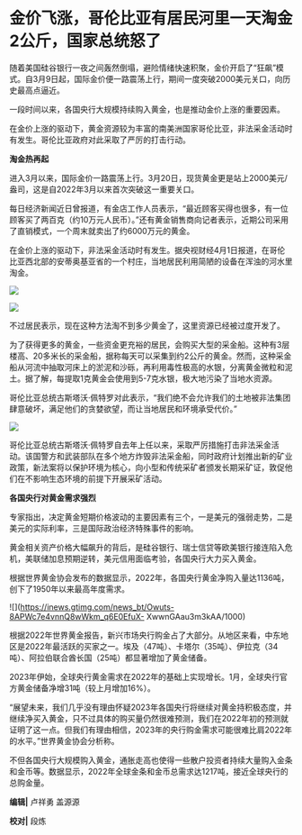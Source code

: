 # 金价飞涨，哥伦比亚有居民河里一天淘金2公斤，国家总统怒了

随着美国硅谷银行一夜之间轰然倒塌，避险情绪快速积聚，金价开启了“狂飙”模式。自3月9日起，国际金价便一路震荡上行，期间一度突破2000美元关口，向历史最高点逼近。

一段时间以来，各国央行大规模持续购入黄金，也是推动金价上涨的重要因素。

在金价上涨的驱动下，黄金资源较为丰富的南美洲国家哥伦比亚，非法采金活动时有发生。哥伦比亚政府对此采取了严厉的打击行动。

**淘金热再起**

进入3月以来，国际金价一路震荡上行。3月20日，现货黄金更是站上2000美元/盎司，这是自2022年3月以来首次突破这一重要关口。

每日经济新闻近日曾报道，有金店工作人员表示，“最近顾客买得也很多，有一位顾客买了两百克（约10万元人民币）。”还有黄金销售商向记者表示，近期公司采用了直销模式，一个周末就卖出了约6000万元的黄金。

在金价上涨的驱动下，非法采金活动时有发生。据央视财经4月1日报道，在哥伦比亚西北部的安蒂奥基亚省的一个村庄，当地居民利用简陋的设备在浑浊的河水里淘金。

![](https://inews.gtimg.com/news_bt/OQmunLGliKWvV_NYo6E8SFxf1bIUnUTm_1rw446VqJ_zkAA/1000)

![](https://inews.gtimg.com/news_bt/O1UWJOpt3Viw78HQ7q6Gy5dFPvwqrfxcZVVyakk7vzq4cAA/1000)

不过居民表示，现在这种方法淘不到多少黄金了，这里资源已经被过度开发了。

为了获得更多的黄金，一些资金更充裕的居民，会购买大型的采金船。这种有3层楼高、20多米长的采金船，据称每天可以采集到约2公斤的黄金。然而，这种采金船从河流中抽取河床上的淤泥和沙砾，再利用毒性极高的水银，分离黄金微粒和泥土。据了解，每提取1克黄金会使用到5-7克水银，极大地污染了当地水资源。

哥伦比亚总统古斯塔沃·佩特罗对此表示，“我们绝不会允许我们的土地被非法集团肆意破坏，满足他们的贪婪欲望，而让当地居民和环境承受代价。”

![](https://inews.gtimg.com/news_bt/Oswe1xNG2Lk9W8kH7LJN8CTu9pq_ZI74we8WM7XxOMmk8AA/1000)

哥伦比亚总统古斯塔沃·佩特罗自去年上任以来，采取严厉措施打击非法采金活动。该国警方和武装部队在多个地方炸毁非法采金船，同时政府计划推出新的矿业政策，新法案将以保护环境为核心，向小型和传统采矿者颁发长期采矿证，敦促他们在不影响生态环境的前提下开展采矿活动。

**各国央行对黄金需求强烈**

专家指出，决定黄金短期价格波动的主要因素有三个，一是美元的强弱走势，二是美元的实际利率，三是国际政治经济特殊事件的影响。

黄金相关资产价格大幅飙升的背后，是硅谷银行、瑞士信贷等欧美银行接连陷入危机，美联储加息预期逆转，美元信用面临考验，各国央行大力买入黄金。

根据世界黄金协会发布的数据显示，2022年，各国央行黄金净购入量达1136吨，创下了1950年以来最高年度需求。

![](https://inews.gtimg.com/news_bt/Owuts-8APWc7e4vnnQ8wWkm_q6E0EfuX-
XwwnGAau3m3kAA/1000)

根据2022年世界黄金报告，新兴市场央行购金占了大部分。从地区来看，中东地区是2022年最活跃的买家之一。埃及（47吨）、卡塔尔（35吨）、伊拉克（34吨）、阿拉伯联合酋长国（25吨）都显著增加了黄金储备。

2023年伊始，全球央行黄金需求在2022年的基础上实现增长。1月，全球央行官方黄金储备净增31吨（较上月增加16%）。

“展望未来，我们几乎没有理由怀疑2023年各国央行将继续对黄金持积极态度，并继续净买入黄金，只不过具体的购买量仍然很难预测，我们在2022年初的预测就证明了这一点。但我们有理由相信，2023年的央行购金需求可能很难比肩2022年的水平。”世界黄金协会分析称。

不但各国央行大规模购入黄金，通胀走高也使得一些散户投资者持续大量购入金条和金币等。数据显示，2022年全球金条和金币总需求达1217吨，接近全球央行的总购金量。

**编辑|** 卢祥勇 盖源源

**校对|** 段炼

